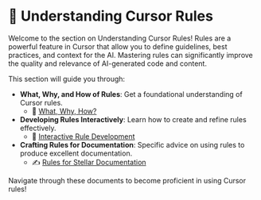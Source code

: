 # 🧩 Understanding Cursor Rules

Welcome to the section on Understanding Cursor Rules! Rules are a powerful feature in Cursor that allow you to define guidelines, best practices, and context for the AI. Mastering rules can significantly improve the quality and relevance of AI-generated code and content.

This section will guide you through:

-   **What, Why, and How of Rules**: Get a foundational understanding of Cursor rules.
    -   📜 [What, Why, How?](./02a-What-Why-How.md)
-   **Developing Rules Interactively**: Learn how to create and refine rules effectively.
    -   🤝 [Interactive Rule Development](./02b-Interactive-Rule-Development.md)
-   **Crafting Rules for Documentation**: Specific advice on using rules to produce excellent documentation.
    -   ✍️ [Rules for Stellar Documentation](./02c-Rules-for-Stellar-Documentation.md)

Navigate through these documents to become proficient in using Cursor rules! 